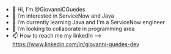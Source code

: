 - 👋 Hi, I’m @GiovanniCGuedes
- 👀 I’m interested in ServiceNow and Java
- 🌱 I’m currently learning Java and I'm a ServiceNow engineer
- 💞️ I’m looking to collaborate in programming area
- 📫 How to reach me my linkedIn --> https://www.linkedin.com/in/giovanni-guedes-dev
<!---
GiovanniCGuedes/GiovanniCGuedes is a ✨ special ✨ repository because its `README.md` (this file) appears on your GitHub profile.
You can click the Preview link to take a look at your changes.
--->
